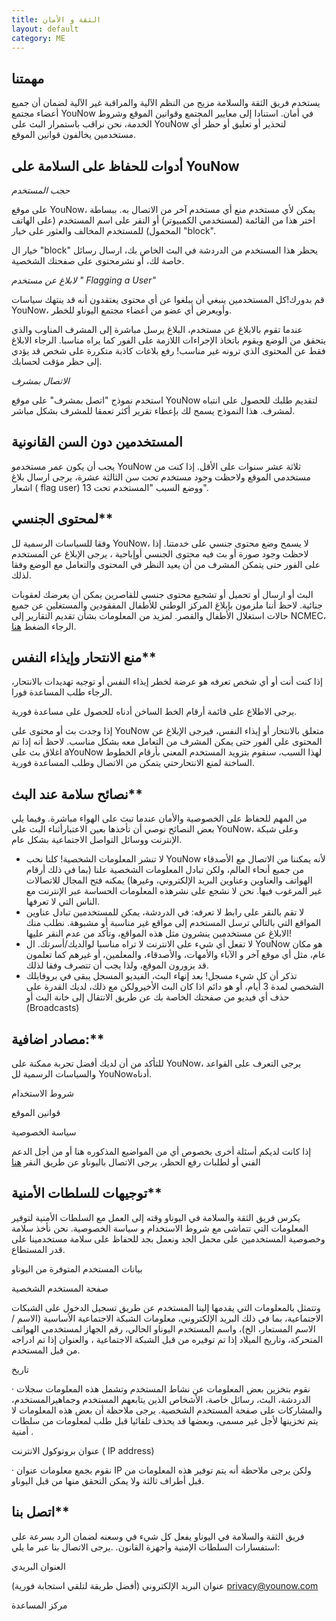 ```yaml
---
title: الثقة و الأمان
layout: default
category: ME
---
```

## مهمتنا

يستخدم فريق الثقة والسلامة مزيج من النظم الآلية والمراقبة غير الآلية لضمان أن جميع أعضاء مجتمع YouNow في أمان. استنادا إلى معايير المجتمع وقوانين الموقع وشروط الخدمة، نحن نراقب باستمرار البث على YouNow لتحذير أو تعليق أو حظر أي مستخدمين يخالفون قوانين الموقع.

## أدوات للحفاظ على السلامة على YouNow

_حجب المستخدم_

على موقع YouNow، يمكن لأي مستخدم منع أي مستخدم آخر من الاتصال به. ببساطة اختر هذا من القائمة (لمستخدمي الكمبيوتر) أو النقر على اسم المستخدم (على الهاتف المحمول) للمستخدم المخالف والعثور على خيار "block".

خيار ال "block" يحظر هذا المستخدم من الدردشة في البث الخاص بك، ارسال رسائل خاصة لك، أو نشرمحتوى على صفحتك الشخصية.

_لابلاغ عن مستخدم " Flagging a User"_

قم بدورك!كل المستخدمين ينبغي أن يبلغوا عن أي محتوى يعتقدون أنه قد ينتهك سياسات YouNow، وأويعرض أي عضو من أعضاء مجتمع اليوناو للخطر.

عندما تقوم بالابلاغ عن مستخدم، البلاغ يرسل مباشرة إلى المشرف المناوب والذي يتحقق من الوضع ويقوم باتخاذ الإجراءات اللازمة على الفور كما يراه مناسبا. الرجاء الابلاغ فقط عن المحتوى الذي ترونه غير مناسب! رفع بلاغات كاذبة متكررة على شخص قد يؤدي إلى حظر مؤقت لحسابك.

_الاتصال بمشرف_

استخدم نموذج "اتصل بمشرف" على موقع YouNow لتقديم طلبك للحصول على انتباه لمشرف. هذا النموذج يسمح لك بإعطاء تقرير أكثر تعمقا للمشرف بشكل مباشر.

## المستخدمين دون السن القانونية

يجب أن يكون عمر مستخدمو YouNow ثلاثة عشر سنوات على الأقل. إذا كنت من مستخدمي الموقع ولاحظت وجود مستخدم تحت سن الثالثة عشرة، يرجى ارسال بلاغ اشعار ( flag user) ووضع السبب "المستخدم تحت 13".

## لمحتوى الجنسي**

وفقا للسياسات الرسمية لل YouNow، لا يسمح وضع محتوى جنسي على خدمتنا. إذا لاحظت وجود صورة أو بث فيه محتوى الجنسي أوإباحية ، يرجى الإبلاغ عن المستخدم على الفور حتى يتمكن المشرف من أن يعيد النظر في المحتوى والتعامل مع الوضع وفقا لذلك.

البث أو ارسال أو تحميل أو تشجيع محتوى جنسي للقاصرين يمكن أن يعرضك لعقوبات جنائية. لاحظ أننا ملزمون بإبلاغ المركز الوطني للأطفال المفقودين والمستغلين عن جميع حالات استغلال الأطفال والقصر. لمزيد من المعلومات بشأن تقديم التقارير إلى NCMEC، الرجاء الضغط [هنا](http://www.missingkids.com/CyberTipline).

## منع الانتحار وإيذاء النفس**

إذا كنت أنت أو أي شخص تعرفه هو عرضة لخطر إيذاء النفس أو توجيه تهديدات بالانتحار، الرجاء طلب المساعدة فورا.

يرجى الاطلاع على قائمة أرقام الخط الساخن أدناه للحصول على مساعدة فورية.

إذا وجدت بث أو محتوى على YouNow متعلق بالانتحار أو إيذاء النفس، فيرجى الإبلاغ عن المحتوى على الفور حتى يمكن المشرف من التعامل معه بشكل مناسب. لاحظ أنه إذا تم اغلاق بث على aYouNow لهذا السبب، سنقوم بتزويد المستخدم المعني بأرقام الخطوط الساخنة لمنع الانتحارحتي يتمكن من الاتصال وطلب المساعدة فورية.

## نصائح سلامة عند البث**

من المهم للحفاظ على الخصوصية والأمان عندما تبث على الهواء مباشرة. وفيما يلي بعض النصائح نوصي أن تأخذها بعين الاعتبارأثناء البث على YouNow، وعلى شبكة الإنترنت ووسائل التواصل الاجتماعية بشكل عام.

- لا تنشر المعلومات الشخصية! كلنا نحب YouNow لأنه يمكننا من الاتصال مع الأصدقاء من جميع أنحاء العالم، ولكن تبادل المعلومات الشخصية علنا (بما في ذلك أرقام الهواتف والعناوين وعناوين البريد الإلكتروني، وغيرها) يمكنه فتح المجال للاتصالات غير المرغوب فيها. نحن لا نشجع على نشرهذه المعلومات الحساسة عبر الإنترنت مع الناس التي لا تعرفها.
- لا تقم بالنقر على رابط لا تعرفه: في الدردشة، يمكن للمستخدمين تبادل عناوين المواقع التي بالتالي ترسل المستخدم إلى مواقع غير مناسبة أو مشبوهة. نطلب منك الابلاغ عن مستخدمين ينشرون مثل هذه المواقع، وتأكد من عدم النقر عليها!
- لا تفعل أي شيء على الانترنت لا تراه مناسبا لوالديك/أسرتك. ال YouNow هو مكان عام، مثل أي موقع آخر و الآباء والأمهات، والأصدقاء، والمعلمين، أو غيرهم كما تعلمون قد يزورون الموقع، ولذا يجب أن تتصرف وفقا لذلك.
- تذكر أن كل شيء مسجل! بعد إنهاء البث، الفيديو المسجل يبقى في بروفايلك الشخصي لمدة 3 أيام، أو هو دائم اذا كان البث الأخيرولكن مع ذلك، لديك القدرة على حذف أي فيديو من صفحتك الخاصة بك عن طريق الانتقال إلى خانة البث أو (Broadcasts)

## مصادر اضافية:**

للتأكد من أن لديك أفضل تجربة ممكنة على YouNow، يرجى التعرف على القواعد والسياسات الرسمية لل YouNowأدناه.

شروط الاستخدام

قوانين الموقع

سياسة الخصوصية

إذا كانت لديكم أسئلة أخرى بخصوص أي من المواضيع المذكوره هنا أو من أجل الدعم الفني أو لطلبات رفع الحظر، يرجى الاتصال باليوناو عن طريق النقر [هنا](http://www.missingkids.com/CyberTipline)

## توجيهات للسلطات الأمنية**

يكرس فريق الثقة والسلامة في اليوناو وقته إلى العمل مع السلطات الأمنية لتوفير المعلومات التي تتماشى مع شروط الاستخدام و سياسة الخصوصية. نحن نأخذ سلامة وخصوصية المستخدمين على محمل الجد ونعمل بجد للحفاظ على سلامة مستخدمينا على قدر المستطاع.

بيانات المستخدم المتوفرة من اليوناو

صفحة المستخدم الشخصية

وتتمثل بالمعلومات التي يقدمها إلينا المستخدم عن طريق تسجيل الدخول على الشبكات الاجتماعية، بما في ذلك البريد الإلكتروني، معلومات الشبكة الاجتماعية الأساسية (الاسم / الاسم المستعار، الخ)، واسم المستخدم اليوناو الحالي، رقم الجهاز لمستخدمي الهواتف المتحركة، وتاريخ الميلاد إذا تم توفيره من قبل الشبكة الاجتماعية ، والعنوان إذا تم ادراجه من قبل المستخدم.

تاريخ

· نقوم بتخزين بعض المعلومات عن نشاط المستخدم وتشمل هذه المعلومات سجلات الدردشة، البث، رسائل خاصة، الأشخاص الذين يتابعهم المستخدم وجماهيرالمستخدم، والمشاركات على صفحة المستخدم الشخصية. يرجى ملاحظة أن بعض هذه المعلومات لا يتم تخزينها لأجل غير مسمى، وبعضها قد يحذف تلقائيا قبل طلب لمعلومات من سلطات أمنية .

عنوان بروتوكول الانترنت ( IP address)

· نقوم بجمع معلومات عنوان IP ولكن يرجى ملاحظة أنه يتم توفير هذه المعلومات من قبل أطراف ثالثة ولا يمكن التحقق منها من قبل اليوناو.

## اتصل بنا**

فريق الثقة والسلامة في اليوناو يفعل كل شيء في وسعنه لضمان الرد بسرعة على استفسارات السلطات الإمنية وأجهزة القانون. .يرجى الاتصال بنا عبر ما يلي:

العنوان البريدي

عنوان البريد الإلكتروني (أفضل طريقة لتلقي استجابة فورية) [privacy@younow.com](mailto:privacy@younow.com)

مركز المساعدة